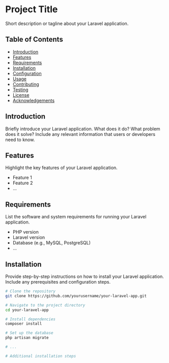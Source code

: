 # Project Title

Short description or tagline about your Laravel application.

## Table of Contents

- [Introduction](#introduction)
- [Features](#features)
- [Requirements](#requirements)
- [Installation](#installation)
- [Configuration](#configuration)
- [Usage](#usage)
- [Contributing](#contributing)
- [Testing](#testing)
- [License](#license)
- [Acknowledgements](#acknowledgements)

## Introduction

Briefly introduce your Laravel application. What does it do? What problem does it solve? Include any relevant information that users or developers need to know.

## Features

Highlight the key features of your Laravel application.

- Feature 1
- Feature 2
- ...

## Requirements

List the software and system requirements for running your Laravel application.

- PHP version
- Laravel version
- Database (e.g., MySQL, PostgreSQL)
- ...

## Installation

Provide step-by-step instructions on how to install your Laravel application. Include any prerequisites and configuration steps.

```bash
# Clone the repository
git clone https://github.com/yourusername/your-laravel-app.git

# Navigate to the project directory
cd your-laravel-app

# Install dependencies
composer install

# Set up the database
php artisan migrate

# ...

# Additional installation steps
